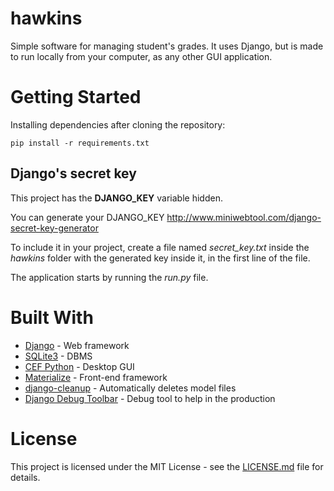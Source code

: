 # hawkins
Simple software for managing student's grades. It uses Django, but is made to
run locally from your computer, as any other GUI application.

# Getting Started
Installing dependencies after cloning the repository:

```
pip install -r requirements.txt
```

## Django's secret key
This project has the **DJANGO_KEY** variable hidden.

You can generate your DJANGO_KEY http://www.miniwebtool.com/django-secret-key-generator

To include it in your project, create a file named *secret_key.txt* inside the
*hawkins* folder with the generated key inside it, in the first line of the file.

The  application starts by running the *run.py* file.

# Built With
* [Django](https://www.djangoproject.com/) - Web framework
* [SQLite3](https://www.sqlite.org/) - DBMS
* [CEF Python](https://github.com/cztomczak/cefpython) - Desktop GUI
* [Materialize](http://materializecss.com/) - Front-end framework
* [django-cleanup](https://github.com/un1t/django-cleanup) - Automatically deletes model files
* [Django Debug Toolbar](https://github.com/jazzband/django-debug-toolbar) - Debug tool to help in the production

# License

This project is licensed under the MIT License - see the [LICENSE.md](LICENSE) file for details.
